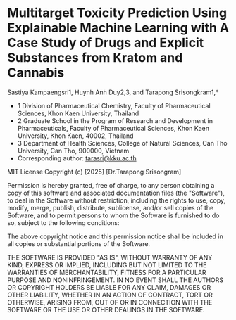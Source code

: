 # Multitarget Toxicity Prediction Using Explainable Machine Learning with A Case Study of Drugs and Explicit Substances from Kratom and Cannabis

Sastiya Kampaengsri1, Huynh Anh Duy2,3, and Tarapong Srisongkram1,*

* 1 Division of Pharmaceutical Chemistry, Faculty of Pharmaceutical Sciences, Khon Kaen University, Thailand
* 2 Graduate School in the Program of Research and Development in Pharmaceuticals, Faculty of Pharmaceutical Sciences, Khon Kaen University, Khon Kaen, 40002, Thailand
* 3 Department of Health Sciences, College of Natural Sciences, Can Tho University, Can Tho, 900000, Vietnam
* Corresponding author: tarasri@kku.ac.th


MIT License Copyright (c) [2025] [Dr.Tarapong Srisongram]

Permission is hereby granted, free of charge, to any person obtaining a copy of this software and associated documentation files (the "Software"), to deal in the Software without restriction, including the rights to use, copy, modify, merge, publish, distribute, sublicense, and/or sell copies of the Software, and to permit persons to whom the Software is furnished to do so, subject to the following conditions:

The above copyright notice and this permission notice shall be included in all copies or substantial portions of the Software.

THE SOFTWARE IS PROVIDED "AS IS", WITHOUT WARRANTY OF ANY KIND, EXPRESS OR IMPLIED, INCLUDING BUT NOT LIMITED TO THE WARRANTIES OF MERCHANTABILITY, FITNESS FOR A PARTICULAR PURPOSE AND NONINFRINGEMENT. IN NO EVENT SHALL THE AUTHORS OR COPYRIGHT HOLDERS BE LIABLE FOR ANY CLAIM, DAMAGES OR OTHER LIABILITY, WHETHER IN AN ACTION OF CONTRACT, TORT OR OTHERWISE, ARISING FROM, OUT OF OR IN CONNECTION WITH THE SOFTWARE OR THE USE OR OTHER DEALINGS IN THE SOFTWARE.
